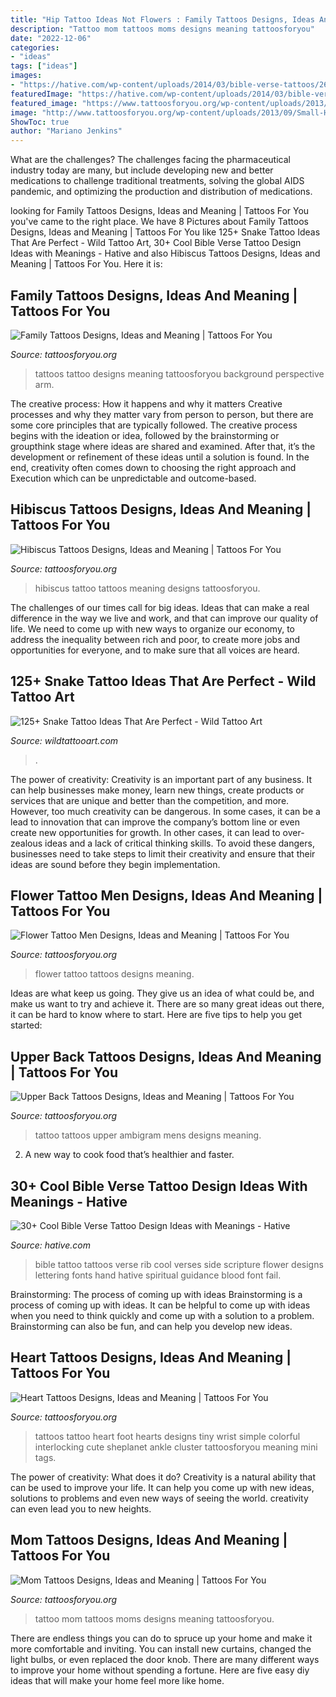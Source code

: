 ```yaml
---
title: "Hip Tattoo Ideas Not Flowers : Family Tattoos Designs, Ideas And Meaning"
description: "Tattoo mom tattoos moms designs meaning tattoosforyou"
date: "2022-12-06"
categories:
- "ideas"
tags: ["ideas"]
images:
- "https://hative.com/wp-content/uploads/2014/03/bible-verse-tattoos/26-bible-verse-and-flower-on-rib.jpg"
featuredImage: "https://hative.com/wp-content/uploads/2014/03/bible-verse-tattoos/26-bible-verse-and-flower-on-rib.jpg"
featured_image: "https://www.tattoosforyou.org/wp-content/uploads/2013/10/Family-Tattoos-For-Men.jpg"
image: "http://www.tattoosforyou.org/wp-content/uploads/2013/09/Small-Heart-Tattoos.jpg"
ShowToc: true
author: "Mariano Jenkins"
---
```



What are the challenges?
The challenges facing the pharmaceutical industry today are many, but include developing new and better medications to challenge traditional treatments, solving the global AIDS pandemic, and optimizing the production and distribution of medications.

	

		
looking for Family Tattoos Designs, Ideas and Meaning | Tattoos For You you've came to the right place. We have 8 Pictures about Family Tattoos Designs, Ideas and Meaning | Tattoos For You like 125+ Snake Tattoo Ideas That Are Perfect - Wild Tattoo Art, 30+ Cool Bible Verse Tattoo Design Ideas with Meanings - Hative and also Hibiscus Tattoos Designs, Ideas and Meaning | Tattoos For You. Here it is:
		
    
## Family Tattoos Designs, Ideas And Meaning | Tattoos For You

<img loading=lazy src="https://www.tattoosforyou.org/wp-content/uploads/2013/10/Family-Tattoos-For-Men.jpg" onerror="this.onerror=null;this.src='https://tse4.mm.bing.net/th?id=OIP.4ak97qHpERzZKKMG9mGzEQHaKb&amp;pid=15.1';" alt="Family Tattoos Designs, Ideas and Meaning | Tattoos For You">

_Source: tattoosforyou.org_

>tattoos tattoo designs meaning tattoosforyou background perspective arm. 

	

The creative process: How it happens and why it matters
Creative processes and why they matter vary from person to person, but there are some core principles that are typically followed. The creative process begins with the ideation or idea, followed by the brainstorming or groupthink stage where ideas are shared and examined. After that, it’s the development or refinement of these ideas until a solution is found. In the end, creativity often comes down to choosing the right approach and Execution which can be unpredictable and outcome-based.

    
## Hibiscus Tattoos Designs, Ideas And Meaning | Tattoos For You

<img loading=lazy src="http://www.tattoosforyou.org/wp-content/uploads/2013/11/Hibiscus-Tattoo-Design.jpg" onerror="this.onerror=null;this.src='https://tse2.mm.bing.net/th?id=OIP.Nvj5bo4KbwFjFWWeGbRuIQHaFj&amp;pid=15.1';" alt="Hibiscus Tattoos Designs, Ideas and Meaning | Tattoos For You">

_Source: tattoosforyou.org_

>hibiscus tattoo tattoos meaning designs tattoosforyou. 

	

The challenges of our times call for big ideas. Ideas that can make a real difference in the way we live and work, and that can improve our quality of life. We need to come up with new ways to organize our economy, to address the inequality between rich and poor, to create more jobs and opportunities for everyone, and to make sure that all voices are heard.

    
## 125+ Snake Tattoo Ideas That Are Perfect - Wild Tattoo Art

<img loading=lazy src="https://www.wildtattooart.com/wp-content/uploads/2019/07/snake-tattoos-23.jpg" onerror="this.onerror=null;this.src='https://tse2.mm.bing.net/th?id=OIP.lI3bWNehaO6IL6Mi4vvoXAHaJP&amp;pid=15.1';" alt="125+ Snake Tattoo Ideas That Are Perfect - Wild Tattoo Art">

_Source: wildtattooart.com_

>. 

	

The power of creativity:
Creativity is an important part of any business. It can help businesses make money, learn new things, create products or services that are unique and better than the competition, and more. However, too much creativity can be dangerous. In some cases, it can be a lead to innovation that can improve the company’s bottom line or even create new opportunities for growth. In other cases, it can lead to over-zealous ideas and a lack of critical thinking skills. To avoid these dangers, businesses need to take steps to limit their creativity and ensure that their ideas are sound before they begin implementation.

    
## Flower Tattoo Men Designs, Ideas And Meaning | Tattoos For You

<img loading=lazy src="https://www.tattoosforyou.org/wp-content/uploads/2017/09/Flower-Tattoos-for-Men.jpg" onerror="this.onerror=null;this.src='https://tse1.mm.bing.net/th?id=OIP.NU9H2flWVuuBAo_L8SbBXwHaHa&amp;pid=15.1';" alt="Flower Tattoo Men Designs, Ideas and Meaning | Tattoos For You">

_Source: tattoosforyou.org_

>flower tattoo tattoos designs meaning. 

	

Ideas are what keep us going. They give us an idea of what could be, and make us want to try and achieve it. There are so many great ideas out there, it can be hard to know where to start. Here are five tips to help you get started: 

    
## Upper Back Tattoos Designs, Ideas And Meaning | Tattoos For You

<img loading=lazy src="https://www.tattoosforyou.org/wp-content/uploads/2016/03/Mens-Upper-Back-Tattoos.jpg" onerror="this.onerror=null;this.src='https://tse2.mm.bing.net/th?id=OIP.8e4O2BAMwSrqTxCAksuqNgHaJ4&amp;pid=15.1';" alt="Upper Back Tattoos Designs, Ideas and Meaning | Tattoos For You">

_Source: tattoosforyou.org_

>tattoo tattoos upper ambigram mens designs meaning. 

	

2. A new way to cook food that’s healthier and faster.

    
## 30+ Cool Bible Verse Tattoo Design Ideas With Meanings - Hative

<img loading=lazy src="https://hative.com/wp-content/uploads/2014/03/bible-verse-tattoos/26-bible-verse-and-flower-on-rib.jpg" onerror="this.onerror=null;this.src='https://tse4.mm.bing.net/th?id=OIP.gj_UFsYjweNdVkWCuuxRwQHaJ4&amp;pid=15.1';" alt="30+ Cool Bible Verse Tattoo Design Ideas with Meanings - Hative">

_Source: hative.com_

>bible tattoo tattoos verse rib cool verses side scripture flower designs lettering fonts hand hative spiritual guidance blood font fail. 

	

Brainstorming: The process of coming up with ideas
Brainstorming is a process of coming up with ideas. It can be helpful to come up with ideas when you need to think quickly and come up with a solution to a problem. Brainstorming can also be fun, and can help you develop new ideas.

    
## Heart Tattoos Designs, Ideas And Meaning | Tattoos For You

<img loading=lazy src="http://www.tattoosforyou.org/wp-content/uploads/2013/09/Small-Heart-Tattoos.jpg" onerror="this.onerror=null;this.src='https://tse1.mm.bing.net/th?id=OIP.3OMoRMQCpTAmGGk1Rk9puQHaJ4&amp;pid=15.1';" alt="Heart Tattoos Designs, Ideas and Meaning | Tattoos For You">

_Source: tattoosforyou.org_

>tattoos tattoo heart foot hearts designs tiny wrist simple colorful interlocking cute sheplanet ankle cluster tattoosforyou meaning mini tags. 

	

The power of creativity: What does it do?
Creativity is a natural ability that can be used to improve your life. It can help you come up with new ideas, solutions to problems and even new ways of seeing the world. creativity can even lead you to new heights.

    
## Mom Tattoos Designs, Ideas And Meaning | Tattoos For You

<img loading=lazy src="http://www.tattoosforyou.org/wp-content/uploads/2013/10/Tattoo-Ideas-For-Moms.jpg" onerror="this.onerror=null;this.src='https://tse2.mm.bing.net/th?id=OIP.cZqX9_PFtEaQWoos1UyhaAHaLI&amp;pid=15.1';" alt="Mom Tattoos Designs, Ideas and Meaning | Tattoos For You">

_Source: tattoosforyou.org_

>tattoo mom tattoos moms designs meaning tattoosforyou. 

	

There are endless things you can do to spruce up your home and make it more comfortable and inviting. You can install new curtains, changed the light bulbs, or even replaced the door knob. There are many different ways to improve your home without spending a fortune. Here are five easy diy ideas that will make your home feel more like home.


